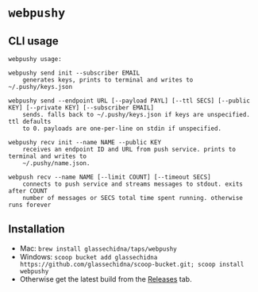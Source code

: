 # `webpushy`

## CLI usage

```
webpushy usage:

webpushy send init --subscriber EMAIL
	generates keys, prints to terminal and writes to ~/.pushy/keys.json

webpushy send --endpoint URL [--payload PAYL] [--ttl SECS] [--public KEY] [--private KEY] [--subscriber EMAIL]
	sends. falls back to ~/.pushy/keys.json if keys are unspecified. ttl defaults
	to 0. payloads are one-per-line on stdin if unspecified.

webpushy recv init --name NAME --public KEY
	receives an endpoint ID and URL from push service. prints to terminal and writes to
	~/.pushy/name.json.

webpush recv --name NAME [--limit COUNT] [--timeout SECS]
	connects to push service and streams messages to stdout. exits after COUNT
	number of messages or SECS total time spent running. otherwise runs forever
```

## Installation

* Mac: `brew install glassechidna/taps/webpushy`
* Windows: `scoop bucket add glassechidna https://github.com/glassechidna/scoop-bucket.git; scoop install webpushy`
* Otherwise get the latest build from the [Releases][releases] tab.

[releases]: https://github.com/glassechidna/webpushy/releases
